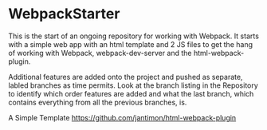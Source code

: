 # WebpackStarter
This is the start of an ongoing repository for working with Webpack. It starts with a simple web app with an html template and 2 JS files to get the hang of working with Webpack, webpack-dev-server and the html-webpack-plugin.

Additional features are added onto the project and pushed as separate, labled branches as time permits. Look at the branch listing in the Repository to identify which order features are added and what the last branch, which contains everything from all the previous branches, is.

A Simple Template <https://github.com/jantimon/html-webpack-plugin>

